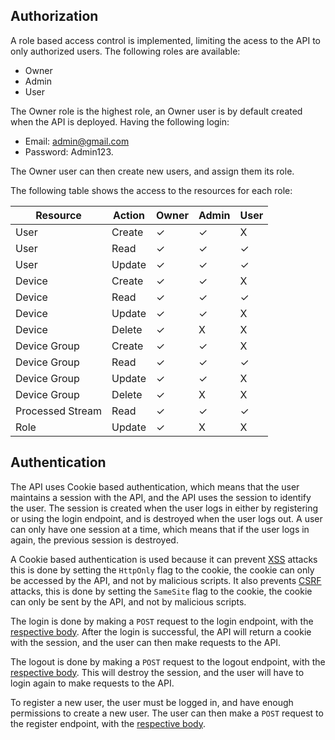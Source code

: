 
## Authorization

A role based access control is implemented, limiting the acess to the API to only authorized users.
The following roles are available:

- Owner
- Admin
- User

The Owner role is the highest role, an Owner user is by default created when the API is deployed.
Having the following login:

- Email: admin@gmail.com
- Password: Admin123.

The Owner user can then create new users, and assign them its role.

The following table shows the access to the resources for each role:

| Resource | Action | Owner | Admin | User |
|----------|--------|-------|-------|------|
| User | Create | ✓ | ✓ | X |
| User | Read | ✓ | ✓ | ✓ |
| User | Update | ✓ | ✓ | ✓ |
| Device | Create | ✓ | ✓ | X |
| Device | Read | ✓ | ✓ | ✓ |
| Device | Update | ✓ | ✓ | X |
| Device | Delete | ✓ | X | X |
| Device Group | Create | ✓ | ✓ | X |
| Device Group | Read | ✓ | ✓ | ✓ |
| Device Group | Update | ✓ | ✓ | X |
| Device Group | Delete | ✓ | X | X |
| Processed Stream | Read | ✓ | ✓ | ✓ |
| Role | Update | ✓ | X | X |





## Authentication

The API uses Cookie based authentication, which means that the user maintains a session with the API, and the API uses the session to identify the user.
The session is created when the user logs in either by registering or using the login endpoint, and is destroyed when the user logs out.
A user can only have one session at a time, which means that if the user logs in again, the previous session is destroyed.

A Cookie based authentication is used because it can prevent [XSS](https://developer.mozilla.org/en-US/docs/Web/Security/Types_of_attacks#cross-site_scripting_(xss)) attacks this is done by setting the `HttpOnly` flag to the cookie, the cookie can only be accessed by the API, and not by malicious scripts.
It also prevents [CSRF](https://developer.mozilla.org/en-US/docs/Web/Security/Types_of_attacks#cross-site_request_forgery_(csrf)) attacks, this is done by setting the `SameSite` flag to the cookie, the cookie can only be sent by the API, and not by malicious scripts.

The login is done by making a `POST` request to the login endpoint, with the [respective body](/api/user/general#post-userslogin).
After the login is successful, the API will return a cookie with the session, and the user can then make requests to the API.

The logout is done by making a `POST` request to the logout endpoint, with the [respective body](/api/user/general#post-userslogout).
This will destroy the session, and the user will have to login again to make requests to the API.

To register a new user, the user must be logged in, and have enough permissions to create a new user.
The user can then make a `POST` request to the register endpoint, with the [respective body](/api/user/general#post-users).

